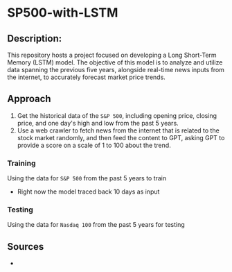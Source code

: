 # SP500-with-LSTM

## Description:
This repository hosts a project focused on developing a Long Short-Term Memory (LSTM) model. The objective of this model is to analyze and utilize data spanning the previous five years, alongside real-time news inputs from the internet, to accurately forecast market price trends.

## Approach
1. Get the historical data of the `S&P 500`, including opening price, closing price, and one day's high and low from the past 5 years.
2. Use a web crawler to fetch news from the internet that is related to the stock market randomly, and then feed the content to GPT, asking GPT to provide a score on a scale of 1 to 100 about the trend.

### Training
Using the data for `S&P 500` from the past 5 years to train

- Right now the model traced back 10 days as input
### Testing
Using the data for `Nasdaq 100` from the past 5 years for testing

## Sources
- 
